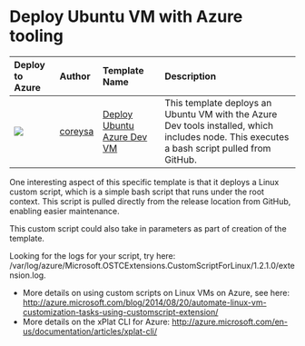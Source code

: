 # Deploy Ubuntu VM with Azure tooling

| Deploy to Azure  | Author                          | Template Name   | Description     | 
|:-----------------|:--------------------------------| :---------------| :---------------|
| <a href="https://azuredeploy.net/?repository=https://github.com/coreysa/ubuntu-azure-dev-vm" target="_blank"><img src="https://cloud.githubusercontent.com/assets/6164178/6479117/bcb11198-c1f4-11e4-8f06-b6743d7d2e1c.png"/></a> | [coreysa](https://github.com/coreysa) | [Deploy Ubuntu Azure Dev VM](https://github.com/coreysa/ubuntu-azure-dev-vm) | This template deploys an Ubuntu VM with the Azure Dev tools installed, which includes node. This executes a bash script pulled from GitHub. 

One interesting aspect of this specific template is that it deploys a Linux custom script, which is a simple bash script that runs under the root context. This script is pulled directly from the release location from GitHub, enabling easier maintenance. 

This custom script could also take in parameters as part of creation of the template.

Looking for the logs for your script, try here: /var/log/azure/Microsoft.OSTCExtensions.CustomScriptForLinux/1.2.1.0/extension.log.

* More details on using custom scripts on Linux VMs on Azure, see here: http://azure.microsoft.com/blog/2014/08/20/automate-linux-vm-customization-tasks-using-customscript-extension/
* More details on the xPlat CLI for Azure: http://azure.microsoft.com/en-us/documentation/articles/xplat-cli/
